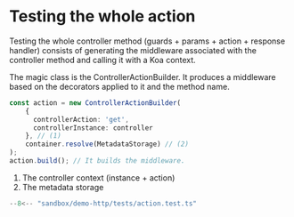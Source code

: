 # Testing the whole action

Testing the whole controller method (guards + params + action + response handler) consists of generating the middleware associated with the controller method and calling it with a Koa context.

The magic class is the ControllerActionBuilder. It produces a middleware based on the decorators applied to it and the method name.

```ts
const action = new ControllerActionBuilder(
    {
      controllerAction: 'get',
      controllerInstance: controller
    }, // (1)
    container.resolve(MetadataStorage) // (2)
);
action.build(); // It builds the middleware.
```

1. The controller context (instance + action)
2. The metadata storage

```ts title="demo-http/tests/action.test.ts"
--8<-- "sandbox/demo-http/tests/action.test.ts"
```
